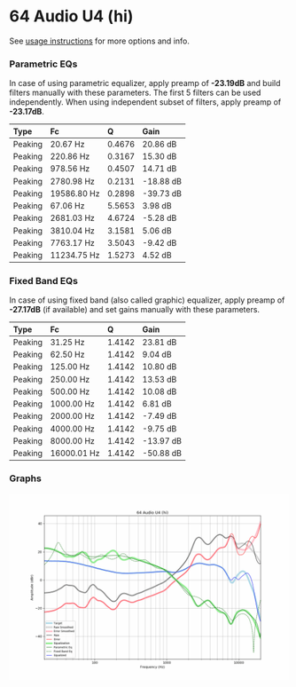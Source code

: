 # 64 Audio U4 (hi)
See [usage instructions](https://github.com/jaakkopasanen/AutoEq#usage) for more options and info.

### Parametric EQs
In case of using parametric equalizer, apply preamp of **-23.19dB** and build filters manually
with these parameters. The first 5 filters can be used independently.
When using independent subset of filters, apply preamp of **-23.17dB**.

| Type    | Fc          |      Q | Gain      |
|:--------|:------------|:-------|:----------|
| Peaking | 20.67 Hz    | 0.4676 | 20.86 dB  |
| Peaking | 220.86 Hz   | 0.3167 | 15.30 dB  |
| Peaking | 978.56 Hz   | 0.4507 | 14.71 dB  |
| Peaking | 2780.98 Hz  | 0.2131 | -18.88 dB |
| Peaking | 19586.80 Hz | 0.2898 | -39.73 dB |
| Peaking | 67.06 Hz    | 5.5653 | 3.98 dB   |
| Peaking | 2681.03 Hz  | 4.6724 | -5.28 dB  |
| Peaking | 3810.04 Hz  | 3.1581 | 5.06 dB   |
| Peaking | 7763.17 Hz  | 3.5043 | -9.42 dB  |
| Peaking | 11234.75 Hz | 1.5273 | 4.52 dB   |

### Fixed Band EQs
In case of using fixed band (also called graphic) equalizer, apply preamp of **-27.17dB**
(if available) and set gains manually with these parameters.

| Type    | Fc          |      Q | Gain      |
|:--------|:------------|:-------|:----------|
| Peaking | 31.25 Hz    | 1.4142 | 23.81 dB  |
| Peaking | 62.50 Hz    | 1.4142 | 9.04 dB   |
| Peaking | 125.00 Hz   | 1.4142 | 10.80 dB  |
| Peaking | 250.00 Hz   | 1.4142 | 13.53 dB  |
| Peaking | 500.00 Hz   | 1.4142 | 10.08 dB  |
| Peaking | 1000.00 Hz  | 1.4142 | 6.81 dB   |
| Peaking | 2000.00 Hz  | 1.4142 | -7.49 dB  |
| Peaking | 4000.00 Hz  | 1.4142 | -9.75 dB  |
| Peaking | 8000.00 Hz  | 1.4142 | -13.97 dB |
| Peaking | 16000.01 Hz | 1.4142 | -50.88 dB |

### Graphs
![](./64%20Audio%20U4%20(hi).png)